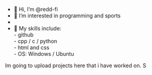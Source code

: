 - 👋 Hi, I’m @redd-fi
- 👀 I’m interested in programming and sports
-
- 🌱 My skills include:  
      - github  
      - cpp / c / python  
      - html and css  
      - OS: Windows / Ubuntu  

Im going to upload projects here that i have worked on.
S
<!---
redd-fi/redd-fi is a ✨ special ✨ repository because its `README.md` (this file) appears on your GitHub profile.
You can click the Preview link to take a look at your changes.
--->
